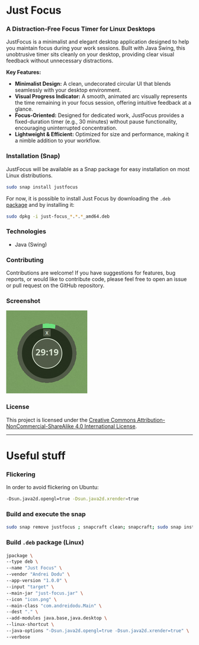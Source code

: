 # Just Focus

### A Distraction-Free Focus Timer for Linux Desktops

JustFocus is a minimalist and elegant desktop application designed to help you maintain focus during your work sessions.
Built with Java Swing, this unobtrusive timer sits cleanly on your desktop, providing clear visual feedback
without unnecessary distractions.

**Key Features:**

* **Minimalist Design:** A clean, undecorated circular UI that blends seamlessly with your desktop environment.
* **Visual Progress Indicator:** A smooth, animated arc visually represents the time remaining in your focus session,
  offering intuitive feedback at a glance.
* **Focus-Oriented:** Designed for dedicated work, JustFocus provides a fixed-duration timer (e.g., 30 minutes) without
  pause functionality, encouraging uninterrupted concentration.
* **Lightweight & Efficient:** Optimized for size and performance, making it a nimble addition to your workflow.

### Installation (Snap)

JustFocus will be available as a Snap package for easy installation on most Linux distributions.

```bash
sudo snap install justfocus
```

For now, it is possible to install Just Focus by downloading the
`.deb` [package](https://github.com/goto-eof/justfocus/releases/download/1.0.0/just-focus_1.0.0_amd64.deb) and by
installing it:

```bash
sudo dpkg -i just-focus_*.*.*_amd64.deb
```

### Technologies

- Java (Swing)

### Contributing

Contributions are welcome! If you have suggestions for features, bug reports, or would like to contribute code, please
feel free to open an issue or pull request on the GitHub repository.

### Screenshot

![screenshot](images/screenshot.png)

### License

This project is licensed under
the [Creative Commons Attribution-NonCommercial-ShareAlike 4.0 International License](https://creativecommons.org/licenses/by-nc-sa/4.0/).

----

# Useful stuff

### Flickering

In order to avoid flickering on Ubuntu:

```bash
-Dsun.java2d.opengl=true -Dsun.java2d.xrender=true
```

### Build and execute the snap

```bash
sudo snap remove justfocus ; snapcraft clean; snapcraft; sudo snap install justfocus_*.*.*_amd64.snap --dangerous; justfocus
```

### Build `.deb` package (Linux)

```bash
jpackage \
--type deb \
--name "Just Focus" \
--vendor "Andrei Dodu" \
--app-version "1.0.0" \
--input "target" \
--main-jar "just-focus.jar" \
--icon "icon.png" \
--main-class "com.andreidodu.Main" \
--dest "." \
--add-modules java.base,java.desktop \
--linux-shortcut \
--java-options "-Dsun.java2d.opengl=true -Dsun.java2d.xrender=true" \
--verbose
```